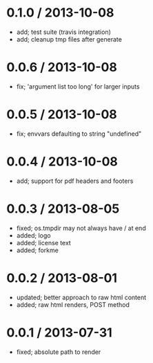 
0.1.0 / 2013-10-08 
==================

 * add; test suite (travis integration)
 * add; cleanup tmp files after generate

0.0.6 / 2013-10-08 
==================

 * fix; 'argument list too long' for larger inputs

0.0.5 / 2013-10-08 
==================

 * fix; envvars defaulting to string "undefined"

0.0.4 / 2013-10-08 
==================

 * add; support for pdf headers and footers

0.0.3 / 2013-08-05 
==================

 * fixed; os.tmpdir may not always have / at end
 * added; logo
 * added; license text
 * added; forkme

0.0.2 / 2013-08-01 
==================

 * updated; better approach to raw html content
 * added; raw html renders, POST method

0.0.1 / 2013-07-31 
==================

 * fixed; absolute path to render
